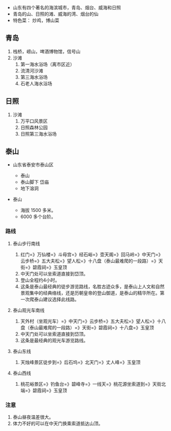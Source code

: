 - 山东有四个著名的海滨城市，青岛、烟台、威海和日照
- 青岛的山、日照的滩、威海的湾、烟台的仙
- 特色菜： 炒鸡，博山菜

## 青岛
1. 栈桥，崂山，啤酒博物馆，信号山
2. 沙滩
    1. 第一海水浴场（离市区近）
    2. 流清河沙滩
    3. 第三海水浴场
    4. 石老人海水浴场

## 日照
1. 沙滩
    1. 万平口风景区
    2. 日照森林公园
    3. 日照第三海水浴场

## 泰山
- 山东省泰安市泰山区
    * 泰山
    * 泰山脚下 岱庙
    * 地下溶洞

- 泰山
    - 海拔 1500 多米。
    - 6000 多个台阶。
### 路线
1. 泰山步行南线
    1. 红门=》万仙楼=》斗母宫=》经石峪=》壶天阁=》回马岭=》中天门=》云步桥=》五大夫松=》望人松=》十八盘（泰山最难爬的一段路）=》天街=》碧霞祠=》玉皇顶
    2. 中天门处可以坐索道直接到岱顶。
    3. 登山全程约4小时。
    4. 这条是泰山最经典的徒步游览路线，名胜古迹众多，是泰山上人文和自然景观集中的经典络线，还是历朝皇帝的登山御道，是泰山的精华所在。第一次爬泰山建议选择此线路。

2. 泰山观光车南线
    1. 天外村（坐观光车）=》中天门=》云步桥=》五大夫松=》望人松=》十八盘（泰山最难爬的一段路）=》天街=》碧霞祠=》十八盘=》玉皇顶
    2. 中天门处可以坐索道直接到岱顶。
    3. 这条是最经典的观光车游览路线。
3. 泰山东线
    1. 天烛峰景区徒步到=》后石坞=》北天门=》丈人峰=》玉皇顶
4. 泰山西线
    1. 桃花峪景区=》钓鱼台=》碧峰寺=》一线天=》桃花源坐索道到=》天街北端=》碧霞祠=》玉皇顶

### 注意
1. 泰山昼夜温差很大。
2. 体力不好的可以在中天门换乘索道抵达山顶。